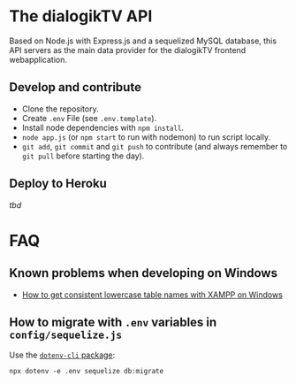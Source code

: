 # The dialogikTV API

Based on Node.js with Express.js and a sequelized MySQL database, this API servers as the main data provider for the dialogikTV frontend webapplication.

## Develop and contribute

* Clone the repository.
* Create `.env` File (see `.env.template`).
* Install node dependencies with `npm install`.
* `node app.js` (or `npm start` to run with nodemon) to run script locally.
* `git add`, `git commit` and `git push` to contribute (and always remember to `git pull` before starting the day).

## Deploy to Heroku

_tbd_

# FAQ

## Known problems when developing on Windows

* [How to get consistent lowercase table names with XAMPP on Windows](https://stackoverflow.com/questions/8550789/where-to-change-the-value-of-lower-case-table-names-2-on-windows-xampp)

## How to migrate with `.env` variables in `config/sequelize.js`

Use the [`dotenv-cli` package](https://www.npmjs.com/package/dotenv-cli):

    npx dotenv -e .env sequelize db:migrate

